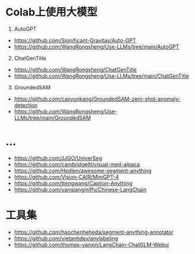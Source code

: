 # Colab上使用大模型
1. AutoGPT
- https://github.com/Significant-Gravitas/Auto-GPT
- https://github.com/WangRongsheng/Use-LLMs/tree/main/AutoGPT
2. ChatGenTitle
- https://github.com/WangRongsheng/ChatGenTitle
- https://github.com/WangRongsheng/Use-LLMs/tree/main/ChatGenTitle
3. GroundedSAM
- https://github.com/caoyunkang/GroundedSAM-zero-shot-anomaly-detection
- https://github.com/WangRongsheng/Use-LLMs/tree/main/GroundedSAM

# ...
- https://github.com/JJGO/UniverSeg
- https://github.com/cambridgeltl/visual-med-alpaca
- https://github.com/Hedlen/awesome-segment-anything
- https://github.com/Vision-CAIR/MiniGPT-4
- https://github.com/ttengwang/Caption-Anything
- https://github.com/yanqiangmiffy/Chinese-LangChain

# 工具集

- https://github.com/haochenheheda/segment-anything-annotator
- https://github.com/vietanhdev/anylabeling
- https://github.com/thomas-yanxin/LangChain-ChatGLM-Webui
